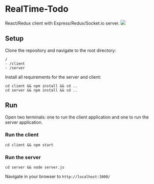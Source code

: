 # RealTime-Todo
React/Redux client with Express/Redux/Socket.io server.
![](http://landonnewberry.com/RealTime-Todo.gif)

## Setup
Clone the repository and navigate to the root directory:

```
/
- /client
- /server
```

Install all requirements for the server and client:

```
cd client && npm install && cd ..
cd server && npm install && cd ..
```

## Run
Open two terminals: one to run the client application and one to run the server application.

### Run the client
`cd client && npm start`
### Run the server
`cd server && node server.js`

Navigate in your browser to `http://localhost:3000/`
